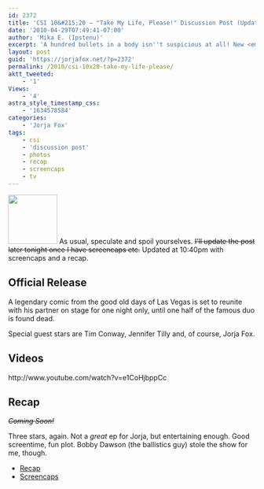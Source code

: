 ```yaml
---
id: 2372
title: 'CSI 10&#215;20 — "Take My Life, Please!" Discussion Post (Updated)'
date: '2010-04-29T07:49:41-07:00'
author: 'Mika E. (Ipstenu)'
excerpt: 'A hundred bullets in a body isn''t suspicious at all! New <em>CSI</em> tonight! <em>Updated at 10:40pm ET</em>'
layout: post
guid: 'https://jorjafox.net/?p=2372'
permalink: /2010/csi-10x20-take-my-life-please/
aktt_tweeted:
    - '1'
Views:
    - '4'
astra_style_timestamp_css:
    - '1634578584'
categories:
    - 'Jorja Fox'
tags:
    - csi
    - 'discussion post'
    - photos
    - recap
    - screencaps
    - tv
---
```


<img src="//static.jorjafox.net/wordpress/2010/04/takemylife-02-100x100.jpg" alt="" title="takemylife-02" width="100" height="100" class="alignleft size-thumbnail wp-image-2374" /> As usual, speculate and spoil yourselves. <del datetime="2010-04-30T00:07:25+00:00">I'll update the post later tonight once I have screencaps etc.</del> Updated at 10:40pm with screencaps and a recap.

<h2>Official Release</h2>
A legendary comic from the good old days of Las Vegas is set to reunite with his partner on stage for one night only, until one half of the famous duo is found dead.

Special guest stars are Tim Conway, Jennifer Tilly and, of course, Jorja Fox.

<h2>Videos</h2>
http://www.youtube.com/watch?v=e1CoHjbppCc

<h2>Recap</h2>
<del datetime="2010-04-30T00:07:25+00:00"><em>Coming Soon!</em></del>

Three stars, again. Not a <em>great</em> ep for Jorja, but entertaining enough. Good screentime, fun plot.  Bobby Dawson (the ballistics guy) stole the show for me, though.

<ul>
	<li><a href="https://jorjafox.net/wiki/Take_My_Life,_Please!">Recap</a></li>
	<li><a href="https://jorjafox.net/gallery/tv/csi/season10/takemylife/">Screencaps</a></li>
</ul>
